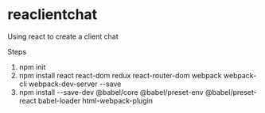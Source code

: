 # reaclientchat
Using react to create a client chat

Steps
1. npm init
2. npm install react react-dom redux react-router-dom webpack webpack-cli webpack-dev-server  --save
3. npm install --save-dev @babel/core @babel/preset-env @babel/preset-react babel-loader html-webpack-plugin